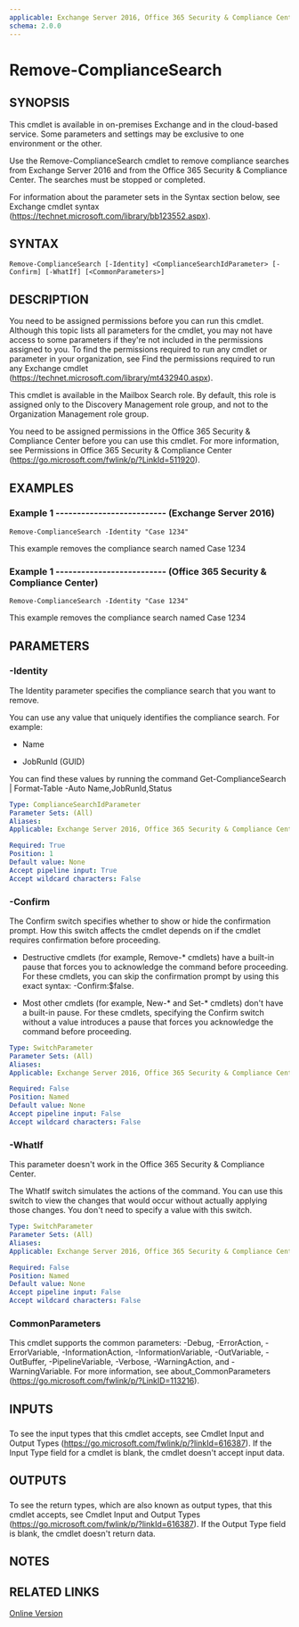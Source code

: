 ```yaml
---
applicable: Exchange Server 2016, Office 365 Security & Compliance Center
schema: 2.0.0
---
```


# Remove-ComplianceSearch

## SYNOPSIS
This cmdlet is available in on-premises Exchange and in the cloud-based service. Some parameters and settings may be exclusive to one environment or the other.

Use the Remove-ComplianceSearch cmdlet to remove compliance searches from Exchange Server 2016 and from the Office 365 Security & Compliance Center. The searches must be stopped or completed.

For information about the parameter sets in the Syntax section below, see Exchange cmdlet syntax (https://technet.microsoft.com/library/bb123552.aspx).

## SYNTAX

```
Remove-ComplianceSearch [-Identity] <ComplianceSearchIdParameter> [-Confirm] [-WhatIf] [<CommonParameters>]
```

## DESCRIPTION
You need to be assigned permissions before you can run this cmdlet. Although this topic lists all parameters for the cmdlet, you may not have access to some parameters if they're not included in the permissions assigned to you. To find the permissions required to run any cmdlet or parameter in your organization, see Find the permissions required to run any Exchange cmdlet (https://technet.microsoft.com/library/mt432940.aspx).

This cmdlet is available in the Mailbox Search role. By default, this role is assigned only to the Discovery Management role group, and not to the Organization Management role group.

You need to be assigned permissions in the Office 365 Security & Compliance Center before you can use this cmdlet. For more information, see Permissions in Office 365 Security & Compliance Center (https://go.microsoft.com/fwlink/p/?LinkId=511920).

## EXAMPLES

### Example 1 -------------------------- (Exchange Server 2016)
```
Remove-ComplianceSearch -Identity "Case 1234"
```

This example removes the compliance search named Case 1234

### Example 1 -------------------------- (Office 365 Security & Compliance Center)
```
Remove-ComplianceSearch -Identity "Case 1234"
```

This example removes the compliance search named Case 1234

## PARAMETERS

### -Identity
The Identity parameter specifies the compliance search that you want to remove.

You can use any value that uniquely identifies the compliance search. For example:

- Name

- JobRunId (GUID)

You can find these values by running the command Get-ComplianceSearch | Format-Table -Auto Name,JobRunId,Status

```yaml
Type: ComplianceSearchIdParameter
Parameter Sets: (All)
Aliases:
Applicable: Exchange Server 2016, Office 365 Security & Compliance Center

Required: True
Position: 1
Default value: None
Accept pipeline input: True
Accept wildcard characters: False
```

### -Confirm
The Confirm switch specifies whether to show or hide the confirmation prompt. How this switch affects the cmdlet depends on if the cmdlet requires confirmation before proceeding.

- Destructive cmdlets (for example, Remove-\* cmdlets) have a built-in pause that forces you to acknowledge the command before proceeding. For these cmdlets, you can skip the confirmation prompt by using this exact syntax: -Confirm:$false.

- Most other cmdlets (for example, New-\* and Set-\* cmdlets) don't have a built-in pause. For these cmdlets, specifying the Confirm switch without a value introduces a pause that forces you acknowledge the command before proceeding.

```yaml
Type: SwitchParameter
Parameter Sets: (All)
Aliases:
Applicable: Exchange Server 2016, Office 365 Security & Compliance Center

Required: False
Position: Named
Default value: None
Accept pipeline input: False
Accept wildcard characters: False
```

### -WhatIf
This parameter doesn't work in the Office 365 Security & Compliance Center.

The WhatIf switch simulates the actions of the command. You can use this switch to view the changes that would occur without actually applying those changes. You don't need to specify a value with this switch.

```yaml
Type: SwitchParameter
Parameter Sets: (All)
Aliases:
Applicable: Exchange Server 2016, Office 365 Security & Compliance Center

Required: False
Position: Named
Default value: None
Accept pipeline input: False
Accept wildcard characters: False
```

### CommonParameters
This cmdlet supports the common parameters: -Debug, -ErrorAction, -ErrorVariable, -InformationAction, -InformationVariable, -OutVariable, -OutBuffer, -PipelineVariable, -Verbose, -WarningAction, and -WarningVariable. For more information, see about_CommonParameters (https://go.microsoft.com/fwlink/p/?LinkID=113216).

## INPUTS

###  
To see the input types that this cmdlet accepts, see Cmdlet Input and Output Types (https://go.microsoft.com/fwlink/p/?linkId=616387). If the Input Type field for a cmdlet is blank, the cmdlet doesn't accept input data.

## OUTPUTS

###  
To see the return types, which are also known as output types, that this cmdlet accepts, see Cmdlet Input and Output Types (https://go.microsoft.com/fwlink/p/?linkId=616387). If the Output Type field is blank, the cmdlet doesn't return data.

## NOTES

## RELATED LINKS

[Online Version](https://technet.microsoft.com/library/6f952437-7ddd-42f8-b10b-5ab4e5562141.aspx)

